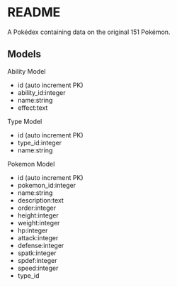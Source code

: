# README
A Pokédex containing data on the original 151 Pokémon.

## Models
Ability Model
  - id (auto increment PK)
  - ability_id:integer
  - name:string
  - effect:text

Type Model
  - id (auto increment PK)
  - type_id:integer
  - name:string

Pokemon Model
  - id (auto increment PK)
  - pokemon_id:integer
  - name:string
  - description:text
  - order:integer
  - height:integer
  - weight:integer
  - hp:integer
  - attack:integer
  - defense:integer
  - spatk:integer
  - spdef:integer
  - speed:integer
  - type_id
